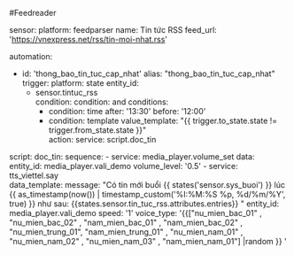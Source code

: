 
#Feedreader

sensor:
  platform: feedparser
  name: Tin tức RSS
  feed_url: 'https://vnexpress.net/rss/tin-moi-nhat.rss'
  
  automation:
    
  - id: 'thong_bao_tin_tuc_cap_nhat'
    alias: "thong_bao_tin_tuc_cap_nhat"
    trigger:
      platform: state
      entity_id: 
      - sensor.tintuc_rss      
    condition:
      condition: and
      conditions:
        - condition: time
          after: '13:30'
          before: '12:00'
        - condition: template
          value_template: "{{ trigger.to_state.state != trigger.from_state.state }}"      
    action:
      service: script.doc_tin    
      
script:
  doc_tin:
    sequence:
    - service: media_player.volume_set
      data:
        entity_id: media_player.vali_demo
        volume_level: '0.5'
    - service: tts_viettel.say      
      data_template:
        message: "Có tin mới buổi {{ states('sensor.sys_buoi') }} lúc {{ as_timestamp(now()) | timestamp_custom('%I:%M:%S %p, %d/%m/%Y', true) }} như sau: {{states.sensor.tin_tuc_rss.attributes.entries}} " 
        entity_id: media_player.vali_demo
        speed: '1'
        voice_type: '{{["nu_mien_bac_01" , "nu_mien_bac_02" , "nam_mien_bac_01" , "nam_mien_bac_02" , "nu_mien_trung_01", "nam_mien_trung_01" , "nu_mien_nam_01" , "nu_mien_nam_02" , "nu_mien_nam_03" , "nam_mien_nam_01"] |random }} '  
       
          
